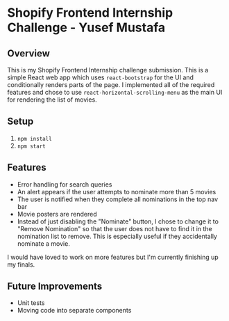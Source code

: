 # Shopify Frontend Internship Challenge - Yusef Mustafa

## Overview

This is my Shopify Frontend Internship challenge submission. This is a simple React web app which uses `react-bootstrap` for the UI and conditionally renders parts of the page. I implemented all of the required features and chose to use `react-horizontal-scrolling-menu` as the main UI for rendering the list of movies.

## Setup

1. `npm install`
2. `npm start`

## Features
* Error handling for search queries
* An alert appears if the user attempts to nominate more than 5 movies
* The user is notified when they complete all nominations in the top nav bar
* Movie posters are rendered
* Instead of just disabling the "Nominate" button, I chose to change it to "Remove Nomination" so that the user does not have to find it in the nomination list to remove. This is especially useful if they accidentally nominate a movie.

I would have loved to work on more features but I'm currently finishing up my finals.

## Future Improvements
* Unit tests
* Moving code into separate components


